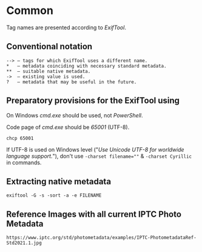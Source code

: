 # Common

Tag names are presented according to *ExifTool*.

## Conventional notation

```
--> — tags for which ExifTool uses a different name.
*   — metadata coinciding with necessary standard metadata.
**  — suitable native metadata.
->  — existing value is used.
?   — metadata that may be useful in the future.
```

## Preparatory provisions for the ExifTool using

On Windows *cmd.exe* should be used, not *PowerShell*.

Code page of *cmd.exe* should be *65001* (UTF-8).
```
chcp 65001
```

If UTF-8 is used on Windows level ("*Use Unicode UTF-8 for worldwide language support.*"), don't use `-charset filename=""` & `-charset Cyrillic` in commands.

## Extracting native metadata

```
exiftool -G -s -sort -a -e FILENAME
```

## Reference Images with all current IPTC Photo Metadata

```
https://www.iptc.org/std/photometadata/examples/IPTC-PhotometadataRef-Std2021.1.jpg
```
